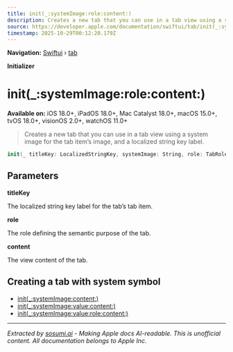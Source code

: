 ```yaml
---
title: init(_:systemImage:role:content:)
description: Creates a new tab that you can use in a tab view using a system image for the tab item’s image, and a localized string key label.
source: https://developer.apple.com/documentation/swiftui/tab/init(_:systemimage:role:content:)
timestamp: 2025-10-29T00:12:20.179Z
---
```


**Navigation:** [Swiftui](/documentation/swiftui) › [tab](/documentation/swiftui/tab)

**Initializer**

# init(_:systemImage:role:content:)

**Available on:** iOS 18.0+, iPadOS 18.0+, Mac Catalyst 18.0+, macOS 15.0+, tvOS 18.0+, visionOS 2.0+, watchOS 11.0+

> Creates a new tab that you can use in a tab view using a system image for the tab item’s image, and a localized string key label.

```swift
init(_ titleKey: LocalizedStringKey, systemImage: String, role: TabRole?, @ViewBuilder content: () -> Content) where Label == DefaultTabLabel
```

## Parameters

**titleKey**

The localized string key label for the tab’s tab item.



**role**

The role defining the semantic purpose of the tab.



**content**

The view content of the tab.



## Creating a tab with system symbol

- [init(_:systemImage:content:)](/documentation/swiftui/tab/init(_:systemimage:content:))
- [init(_:systemImage:value:content:)](/documentation/swiftui/tab/init(_:systemimage:value:content:))
- [init(_:systemImage:value:role:content:)](/documentation/swiftui/tab/init(_:systemimage:value:role:content:))

---

*Extracted by [sosumi.ai](https://sosumi.ai) - Making Apple docs AI-readable.*
*This is unofficial content. All documentation belongs to Apple Inc.*
